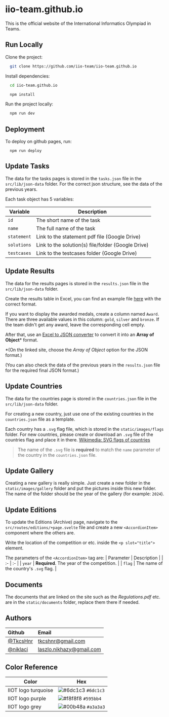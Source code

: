 
# iio-team.github.io

This is the official website of the International Informatics Olympiad in Teams.


## Run Locally

Clone the project:
```bash
  git clone https://github.com/iio-team/iio-team.github.io
```

Install dependencies:
```bash
  cd iio-team.github.io
```
```bash
  npm install
```

Run the project locally:

```bash
  npm run dev
```


## Deployment

To deploy on github pages, run:

```
  npm run deploy
```


## Update Tasks

The data for the tasks pages is stored in the `tasks.json` file in the `src/lib/json-data` folder. For the correct json structure, see the data of the previous years.

Each task object has 5 variables:

| Variable | Description |
| -        |        -    |
| `id`     | The short name of the task |
| `name`   | The full name of the task |
| `statement` | Link to the statement pdf file (Google Drive) |
| `solutions` | Link to the solution(s) file/folder (Google Drive) |
| `testcases` | Link to the testcases folder (Google Drive) |


## Update Results

The data for the results pages is stored in the `results.json` file in the `src/lib/json-data` folder.

Create the results table in Excel, you can find an example file [here](static/excel/results.xlsx) with the correct format. 

If you want to display the awarded medals, create a column named `Award`. There are three available values in this column: `gold`, `silver` and `bronze`. If the team didn't get any award, leave the corresponding cell empty.

After that, use an [Excel to JSON converter](https://tableconvert.com/excel-to-json) to convert it into an **Array of Object*** format. 

*(On the linked site, choose the *Array of Object* option for the JSON format.)

(You can also check the data of the previous years in the `results.json` file for the required final JSON format.)


## Update Countries

The data for the countries page is stored in the `countries.json` file in the `src/lib/json-data` folder.

For creating a new country, just use one of the existing countries in the `countries.json` file as a template.

Each country has a `.svg` flag file, which is stored in the `static/images/flags` folder. For new countries, please create or download an `.svg` file of the countries flag and place it in there. [Wikimedia: SVG flags of countries](https://commons.wikimedia.org/wiki/Category:SVG_flags_by_country)

> The name of the `.svg` file is **required** to match the `name` parameter of the country in the `countries.json` file.


## Update Gallery

Creating a new  gallery is really simple. Just create a new folder in the `static/images/gallery` folder and put the pictures inside this new folder. The name of the folder should be the year of the gallery (for example: `2024`).


## Update Editions

To update the Editions (Archive) page, navigate to the `src/routes/editions/+page.svelte` file and create a new `<AccordionItem>` component where the others are.

Write the location of the competition or etc. inside the `<p slot="title">` element.

The parameters of the `<AccordionItem>` tag are:
| Parameter | Description |
| :- | :- |
| `year` |  **Required**. The year of the competition. |
| `flag` |  The name of the country's `.svg` flag. |


## Documents

The documents that are linked on the site such as the *Regulations.pdf* etc. are in the `static/documents` folder, replace them there if needed.


## Authors

| Github | Email |
| :- | :- |
| [@TkcsHnr](https://www.github.com/TkcsHnr) | [tkcshnr@gmail.com](mailto:tkcshnr@gmail.com) |
| [@niklaci](https://www.github.com/niklaci) | [laszlo.nikhazy@gmail.com](mailto:laszlo.nikhazy@gmail.com) |


## Color Reference

| Color             | Hex                                                                |
| ----------------- | ------------------------------------------------------------------ |
| IIOT logo turquoise | ![#6dc1c3](https://placehold.co/15x15/6dc1c3/6dc1c3.png) `#6dc1c3` |
| IIOT logo purple | ![#f8f8f8](https://placehold.co/15x15/595bb4/595bb4.png) `#595bb4` |
| IIOT logo grey | ![#00b48a](https://placehold.co/15x15/a3a3a3/a3a3a3.png) `#a3a3a3` |

